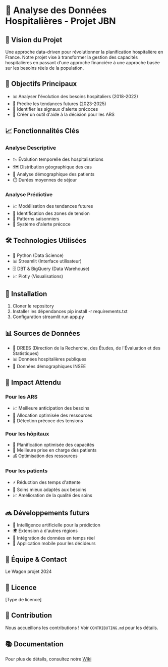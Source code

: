 # 🏥 Analyse des Données Hospitalières - Projet JBN

## 🎯 Vision du Projet
Une approche data-driven pour révolutionner la planification hospitalière en France. Notre projet vise à transformer la gestion des capacités hospitalières en passant d'une approche financière à une approche basée sur les besoins réels de la population.

## 🎯 Objectifs Principaux
- 📊 Analyser l'évolution des besoins hospitaliers (2018-2022)
- 🔮 Prédire les tendances futures (2023-2025)
- 🚨 Identifier les signaux d'alerte précoces
- 🎯 Créer un outil d'aide à la décision pour les ARS

## 📈 Fonctionnalités Clés
### Analyse Descriptive
- 📉 Évolution temporelle des hospitalisations
- 🗺️ Distribution géographique des cas
- 👥 Analyse démographique des patients
- ⏱️ Durées moyennes de séjour

### Analyse Prédictive
- 📈 Modélisation des tendances futures
- 🎯 Identification des zones de tension
- 🔄 Patterns saisonniers
- 🚨 Système d'alerte précoce

## 🛠️ Technologies Utilisées
- 🐍 Python (Data Science)
- 📊 Streamlit (Interface utilisateur)
- 🗄️ DBT & BigQuery (Data Warehouse)
- 📈 Plotly (Visualisations)

## 🔧 Installation
1. Cloner le repository
2. Installer les dépendances
    pip install -r requirements.txt
3. Configuration
    streamlit run app.py


## 📊 Sources de Données

- 🏥 DREES (Direction de la Recherche, des Études, de l'Évaluation et des Statistiques)
- 📊 Données hospitalières publiques
- 👥 Données démographiques INSEE

## 🎯 Impact Attendu

### Pour les ARS
- 📈 Meilleure anticipation des besoins
- 🎯 Allocation optimisée des ressources
- 🚨 Détection précoce des tensions

### Pour les hôpitaux
- 🏥 Planification optimisée des capacités
- 👥 Meilleure prise en charge des patients
- 💰 Optimisation des ressources

### Pour les patients
- ⚡ Réduction des temps d'attente
- 🎯 Soins mieux adaptés aux besoins
- 📈 Amélioration de la qualité des soins

## 🔜 Développements futurs
- 🤖 Intelligence artificielle pour la prédiction
- 🌍 Extension à d'autres régions
- 🔄 Intégration de données en temps réel
- 📱 Application mobile pour les décideurs

## 👥 Équipe & Contact
Le Wagon projet 2024

## 📜 Licence
[Type de licence]

## 🤝 Contribution
Nous accueillons les contributions ! Voir `CONTRIBUTING.md` pour les détails.

## 📚 Documentation
Pour plus de détails, consultez notre [Wiki](lien_vers_wiki)